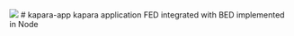 
<img src="https://circleci.com/gh/kaparai/kapara-app/tree/master.svg?style=shield&circle-token=4f5eba277dc5f789dba87b1d3ddb1072dace6b2c">
# kapara-app
kapara application FED integrated with BED implemented in Node

